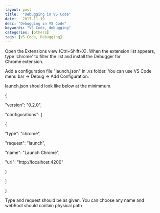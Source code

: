```yaml
---
layout: post
title:  "Debugging in VS Code"
date:   2017-11-19
desc: "Debugging in VS Code"
keywords: "VS Code, debugging"
categories: [others]
tags: [VS Code, Debugging]
---
```


Open the Extensions view (Ctrl+Shift+X). When the extension list
appears, type \'chrome\' to filter the list and install the Debugger for
Chrome extension.

Add a configuration file "launch.json" in .vs folder. You can use VS
Code menu bar -\> Debug -\> Add Configuration.

launch.json should look like below at the minimmum.

{

\"version\": \"0.2.0\",

\"configurations\": \[

{

\"type\": \"chrome\",

\"request\": \"launch\",

\"name\": \"Launch Chrome\",

\"url\": \"http://localhost:4200\"

}

\]

}

Type and request should be as given. You can choose any name and webRoot
should contain physical path
